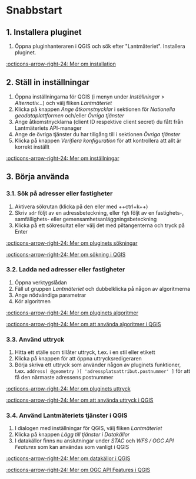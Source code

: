 # Snabbstart

## 1. Installera pluginet

1. Öppna pluginhanteraren i QGIS och sök efter "Lantmäteriet". Installera pluginet.

[:octicons-arrow-right-24: Mer om installation](installation.md)

## 2. Ställ in inställningar

1. Öppna inställningarna för QGIS (i menyn under _Inställningar_ > _Alternativ..._) och välj fliken _Lantmäteriet_
2. Klicka på knappen _Ange åtkomstnycklar_ i sektionen för _Nationella geodataplattformen_ och/eller _Övriga tjänster_
3. Ange åtkomstnycklarna (client ID respektive client secret) du fått från Lantmäteriets API-manager
4. Ange de övriga tjänster du har tillgång till i sektionen _Övriga tjänster_
5. Klicka på knappen _Verifiera konfiguration_ för att kontrollera att allt är korrekt inställt

[:octicons-arrow-right-24: Mer om inställningar](installningar.md)

## 3. Börja använda

### 3.1. Sök på adresser eller fastigheter

1. Aktivera sökrutan (klicka på den eller med ++ctrl+k++)
2. Skriv `adr` följt av en adressbeteckning, eller `fgh` följt av en fastighets-, samfällighets- eller gemensamhetsanläggningsbeteckning
3. Klicka på ett sökresultat eller välj det med piltangenterna och tryck på Enter

[:octicons-arrow-right-24: Mer om pluginets sökningar](sokning.md)

[:octicons-arrow-right-24: Mer om sökning i QGIS](https://docs.qgis.org/latest/en/docs/user_manual/introduction/qgis_gui.html#locator-bar)

### 3.2. Ladda ned adresser eller fastigheter

1. Öppna verktygslådan
2. Fäll ut gruppen _Lantmäteriet_ och dubbelklicka på någon av algoritmerna
3. Ange nödvändiga parametrar
4. Kör algoritmen

[:octicons-arrow-right-24: Mer om pluginets algoritmer](algoritmer/index.md)

[:octicons-arrow-right-24: Mer om att använda algoritmer i QGIS](https://docs.qgis.org/3.40/en/docs/user_manual/processing/index.html)

### 3.3. Använd uttryck

1. Hitta ett ställe som tillåter uttryck, t.ex. i en stil eller etikett
2. Klicka på knappen för att öppna uttrycksredigeraren
3. Börja skriva ett uttryck som använder någon av pluginets funktioner, t.ex. `address( @geometry )[ 'adressplatsattribut.postnummer' ]` för att få den närmaste adressens postnummer

[:octicons-arrow-right-24: Mer om pluginets uttryck](uttryck.md)

[:octicons-arrow-right-24: Mer om att använda uttryck i QGIS](https://docs.qgis.org/latest/en/docs/user_manual/expressions/expression.html)

### 3.4. Använd Lantmäteriets tjänster i QGIS

1. I dialogen med inställningar för QGIS, välj fliken _Lantmäteriet_
2. Klicka på knappen _Lägg till tjänster i Datakällor_
3. I datakällor finns nu anslutningar under _STAC_ och _WFS / OGC API Features_ som kan användas som vanligt i QGIS

[:octicons-arrow-right-24: Mer om datakällor i QGIS](https://docs.qgis.org/latest/en/docs/user_manual/introduction/browser.html)

[:octicons-arrow-right-24: Mer om OGC API Features i QGIS](https://docs.qgis.org/latest/en/docs/user_manual/working_with_ogc/ogc_client_support.html#wfs-and-wfs-t-client)
